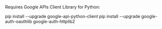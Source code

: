Requires Google APIs Client Library for Python:

pip install --upgrade google-api-python-client
pip install --upgrade google-auth-oauthlib google-auth-httplib2
